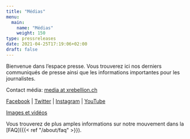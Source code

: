 ```yaml
---
title: "Médias"
menu:
  main:
    name: "Médias"
    weight: 150
type: pressreleases
date: 2021-04-25T17:19:06+02:00
draft: false
---
```


Bienvenue dans l’espace presse. Vous trouverez ici nos derniers communiqués de presse ainsi que les informations importantes pour les journalistes.

Contact média: [media at xrebellion.ch](media@xrebellion.ch)

[Facebook](https://facebook.com/XRSwitzerland) | [Twitter](https://twitter.com/@xrSchweiz) | [Instagram](https://instagram.com/xr_switzerland) | [YouTube](https://www.youtube.com/channel/UCcXrHicgZhfhCWg2cCrXCsA)

[Images et vidéos](https://show.pics.io/xr-global-media-resources-public/search?tagId=5fa93cf0af1bf200110c09a7)

Vous trouverez de plus amples informations sur notre mouvement dans la [FAQ]({{< ref "/about/faq" >}}).
